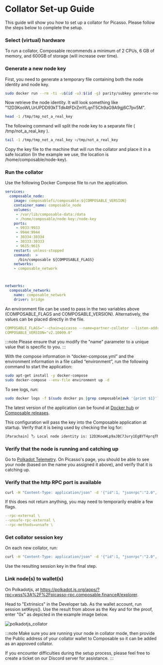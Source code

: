 # Collator Set-up Guide


This guide will show you how to set up a collator for Picasso. Please follow the steps below to complete the setup.

### Select (virtual) hardware

To run a collator, Composable recommends a minimum of 2 CPUs, 6 GB of memory, and 600GB of storage (will increase over time).

### Generate a new node key

First, you need to generate a temporary file containing both the node identity and node key.

```sh
sudo docker run --rm -ti -u$(id -u):$(id -g) parity/subkey generate-node-key > /tmp/tmp_not_a_real_key
```

Now retrieve the node identity. It will look something like "12D3KooWLUrUPDD93kTTdk4tFDrZmYLqnT5Ch9aG9A9gj6C7pv5M".

```sh
head -1 /tmp/tmp_not_a_real_key
```

The following command will split the node key to a separate file ( /tmp/not_a_real_key ).

```sh
tail -1 /tmp/tmp_not_a_real_key >/tmp/not_a_real_key
```

Copy the key file to the machine that will run the collator and place it in a safe location (In the example we use, the location is /home/composable/node-key).

### Run the collator

Use the following Docker Compose file to run the application.

```yml
services:
  composable_node:
    image: composablefi/composable:${COMPOSABLE_VERSION}
    container_name: composable_node
    volumes:
     - /var/lib/composable-data:/data
     - /home/composable/node-key:/node-key
    ports:
     - 9933:9933
     - 9944:9944
     - 30334:30334
     - 30333:30333
     - 9615:9615
    restart: unless-stopped
    command:  >
      /bin/composable ${COMPOSABLE_FLAGS}
    networks:
    - composable_network



networks:
  composable_network:
    name: composable_network
    driver: bridge

```

An environment file can be used to pass in the two variables above (COMPOSABLE_FLAGS and COMPOSABLE_VERSION).  Alternatively, the values can be placed directly in the file.


```yaml
COMPOSABLE_FLAGS="--chain=picasso --name=partner-collator --listen-addr=/ip4/0.0.0.0/tcp/30334 --prometheus-external --prometheus-port 9615 --base-path /data --execution=wasm --collator --pruning=archive --node-key-file=/node-key -- --execution=wasm --listen-addr=/ip4/0.0.0.0/tcp/30333 "
COMPOSABLE_VERSION="v2.10009.0"
```

:::note
Please ensure that you modify the "name" parameter to a unique value that is specific to you.
:::

With the compose information in “docker-compose.yml” and the environment information in a file called “environment”, run the following command to start the application:

```sh
sudo apt-get install -y docker-compose
sudo docker-compose --env-file environment up -d
```

To see logs, run:

```sh
sudo docker logs -f $(sudo docker ps |grep composable|awk '{print $1}')
```

The latest version of the application can be found at [Docker hub] or [Composable releases].

[Docker hub]: https://hub.docker.com/r/composablefi/composable/tags

[Composable releases]: (https://github.com/ComposableFi/composable/releases/)

This configuration will pass the key into the Composable application at startup. Verify that it is being used by checking the log for:

```sh
[Parachain] 🏷 Local node identity is: 12D3KooWLp9aJBC7Jury1EgBYT4prqThmKPyB1Fm2fpBPUok1tKb
```

### Verify that the node is running and catching up
Go to [Polkadot Telemetry]. On Picasso's page, you should be able to see your node (based on the name you assigned it above), and verify that it is catching up.

[Polkadot Telemetry]: (https://telemetry.polkadot.io/#list/0x6811a339673c9daa897944dcdac99c6e2939cc88245ed21951a0a3c9a2be75bc)

### Verify that the http RPC port is available

```sh
curl -H "Content-Type: application/json" -d '{"id":1, "jsonrpc":"2.0", "method": "rpc_methods"}' http://127.0.0.1:9933/
```

If this does not return anything, you may need to temporarily enable a few flags.

```yaml
--rpc-external \
--unsafe-rpc-external \
--rpc-methods=unsafe \
```

### Get collator session key

On each new collator, run:

```sh
curl -H "Content-Type: application/json" -d '{"id":1, "jsonrpc":"2.0", "method": "author_rotateKeys" }' http://127.0.0.1:9933/
```

Use the resulting session key in the final step.

### Link node(s) to wallet(s)

On Polkadotjs, at https://polkadot.js.org/apps/?rpc=wss%3A%2F%2Fpicasso-rpc.composable.finance#/explorer. 

Head to "Extrinsics" in the Developer tab. As the wallet account, run session setKeys(). Use the result from above as the Key and for the proof, enter "0x" as depicted in the example image below.

![polkadotjs_collator](./polkadotjs-collator.png)

:::note
Make sure you are running your node in collator mode, then provide the Public address of your collator wallet to Composable so it can be added as an approved collator.  

If you encounter difficulties during the setup process, please feel free to create a ticket on our Discord server for assistance.
:::